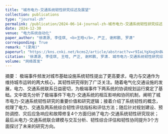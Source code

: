```yaml
---
title: "城市电力-交通系统韧性研究综述及展望"
collection: publications
type: "journal-zh"
permalink: /publication/2024-06-14-journal-zh-城市电力-交通系统韧性研究综述及展望
date: 2024-12-30
venue: "电力系统自动化"
paper_author: "徐潇源, 李佳琪, <b>王晗</b>, 严正, 谢邦鹏, 罗潇"
corresponding: True
remark: "(录用)"
paperurl: "https://kns.cnki.net/kcms2/article/abstract?v=r9IaLYgXogXnBW1FEp0VNJEaKutDze2p6P4Y_7YQmgSWFzRvJ23auUZpycFvpzGv5UI37doArGZ9bxvkjhffGmwZim849VlwrbjBeDeGFfpp_r1vQ_jaZDSBYwCcx567Q5bWQeAESLvgIqIwQ04Bza-kn98f4AFQEdMX5jiuxMeuklGFCgQWr_3O0Nrfi1eG9trLnaXJJtCmkw0exnAXXgIqNf1r-no_dD7GDIFSdhS_qi1MFcTnsYJyTEoxj81Yhti13eZC7ei_J4n_MY3fhWQB62ZiOCjyOl5Zkhd4gSZhzwM8rBiQLf8gDEuAuZkgfZ254IE-9vHO_2NP-XMeiCKv-Q2h_XurGBHJTHvZgVLHx8QZ14Us6BNdspipi5zvMPVUpjfCoAyhhvR3QerxOFVsJA7zx-Nm&uniplatform=NZKPT"
citation: '徐潇源, 李佳琪, 王晗, 严正, 谢邦鹏, 罗潇. 城市电力-交通系统韧性研究综述及展望[J]. 电力系统自动化, 2024. （录用）'
volume: "网络首发"
---
```

摘要：
极端事件频发对城市基础设施系统韧性提出了更高要求，电力与交通作为维持城市运转的两大核心，其韧性研究得到了广泛关注。随着电气化交通设施的发展，电力、交通系统联系日益密切，为极端事件下两系统的协调规划运行奠定了基础。文中首先分析了极端事件下电力-交通系统的相互影响和协同机制，阐明了城市电力-交通系统韧性研究的重要价值和研究逻辑；接着介绍了系统韧性的概念，梳理了电力、交通及两系统综合韧性评估指标和评估方法；随后针对规划建设、预防调控、灾后应急响应和故障修复4个方面归纳了电力-交通系统韧性研究现状；最后从电力-交通系统联合建模与交互分析、韧性综合评估和韧性协同提升3个方面探讨了未来的研究方向。
